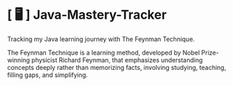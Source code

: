 # [ :desktop_computer: ] Java-Mastery-Tracker
Tracking my Java learning journey with The Feynman Technique.

The Feynman Technique is a learning method, developed by Nobel Prize-winning physicist Richard Feynman, that emphasizes understanding concepts deeply rather than memorizing facts, involving studying, teaching, filling gaps, and simplifying.
